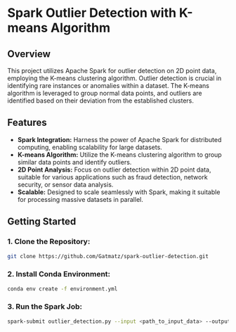 # Spark Outlier Detection with K-means Algorithm

## Overview

This project utilizes Apache Spark for outlier detection on 2D point data, employing the K-means clustering algorithm. Outlier detection is crucial in identifying rare instances or anomalies within a dataset. The K-means algorithm is leveraged to group normal data points, and outliers are identified based on their deviation from the established clusters.

## Features

- **Spark Integration:** Harness the power of Apache Spark for distributed computing, enabling scalability for large datasets.
- **K-means Algorithm:** Utilize the K-means clustering algorithm to group similar data points and identify outliers.
- **2D Point Analysis:** Focus on outlier detection within 2D point data, suitable for various applications such as fraud detection, network security, or sensor data analysis.
- **Scalable:** Designed to scale seamlessly with Spark, making it suitable for processing massive datasets in parallel.

## Getting Started

### 1. Clone the Repository:

```bash
git clone https://github.com/Gatmatz/spark-outlier-detection.git
```

### 2. Install Conda Environment:

```bash
conda env create -f environment.yml
```

### 3. Run the Spark Job:

```bash
spark-submit outlier_detection.py --input <path_to_input_data> --output <path_to_output_results>
```

